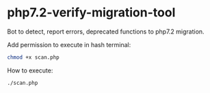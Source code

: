 # php7.2-verify-migration-tool
Bot to detect, report errors, deprecated functions to php7.2 migration.

Add permission to execute in hash terminal:
```sh
chmod +x scan.php
```
How to execute:
```sh
./scan.php
```